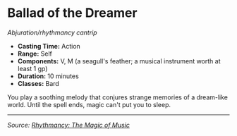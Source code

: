 # Ballad of the Dreamer

_Abjuration/rhythmancy cantrip_

- **Casting Time:** Action
- **Range:** Self
- **Components:** V, M (a seagull's feather; a musical instrument worth at least 1 gp)
- **Duration:** 10 minutes
- **Classes:** Bard

You play a soothing melody that conjures strange memories of a dream-like world. Until the spell ends, magic can't put you to sleep.

---

_Source: [Rhythmancy: The Magic of Music](https://github.com/mpanighetti/dnd5e-rhythmancy)_
